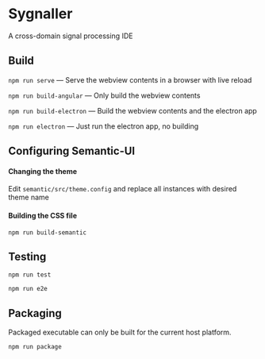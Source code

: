 # Sygnaller

A cross-domain signal processing IDE

## Build

`npm run serve` — Serve the webview contents in a browser with live reload

`npm run build-angular` — Only build the webview contents

`npm run build-electron` — Build the webview contents and the electron app

`npm run electron` — Just run the electron app, no building

## Configuring Semantic-UI

#### Changing the theme

Edit `semantic/src/theme.config` and replace all instances with desired theme name

#### Building the CSS file

```
npm run build-semantic
```

## Testing

```
npm run test
```

```
npm run e2e
```

## Packaging

Packaged executable can only be built for the current host platform.

```
npm run package
```
